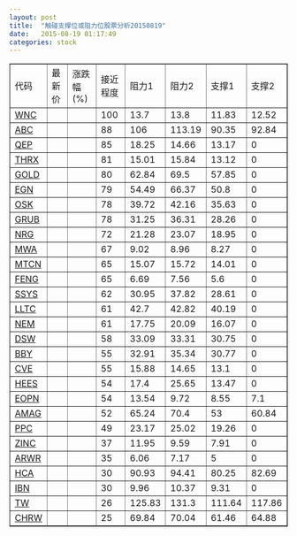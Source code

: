```yaml
---
layout: post
title:  "触碰支撑位或阻力位股票分析20150819"
date:   2015-08-19 01:17:49
categories: stock
---
```

<script type="text/javascript">
var stockList = []
stockList.push('gb_wnc');
stockList.push('gb_abc');
stockList.push('gb_qep');
stockList.push('gb_thrx');
stockList.push('gb_gold');
stockList.push('gb_egn');
stockList.push('gb_osk');
stockList.push('gb_grub');
stockList.push('gb_nrg');
stockList.push('gb_mwa');
stockList.push('gb_mtcn');
stockList.push('gb_feng');
stockList.push('gb_ssys');
stockList.push('gb_lltc');
stockList.push('gb_nem');
stockList.push('gb_dsw');
stockList.push('gb_bby');
stockList.push('gb_cve');
stockList.push('gb_hees');
stockList.push('gb_eopn');
stockList.push('gb_amag');
stockList.push('gb_ppc');
stockList.push('gb_zinc');
stockList.push('gb_arwr');
stockList.push('gb_hca');
stockList.push('gb_ibn');
stockList.push('gb_tw');
stockList.push('gb_chrw');
</script>
<table border="1">
 <tr>
 <td>代码</td>
 <td>最新价</td>
 <td>涨跌幅(%)</td>
 <td>接近程度</td>
 <td>阻力1</td>
 <td>阻力2</td>
 <td>支撑1</td>
 <td>支撑2</td>
</tr>
  <tr id="wnc" class="red">
  <td><a href="http://stock.finance.sina.com.cn/usstock/quotes/WNC.html" target="_blank">WNC</a></td><td></td><td></td><td>100</td><td>13.7</td><td>13.8</td><td>11.83</td><td>12.52</td></tr>
  <tr id="abc" class="red">
  <td><a href="http://stock.finance.sina.com.cn/usstock/quotes/ABC.html" target="_blank">ABC</a></td><td></td><td></td><td>88</td><td>106</td><td>113.19</td><td>90.35</td><td>92.84</td></tr>
  <tr id="qep" class="green">
  <td><a href="http://stock.finance.sina.com.cn/usstock/quotes/QEP.html" target="_blank">QEP</a></td><td></td><td></td><td>85</td><td>18.25</td><td>14.66</td><td>13.17</td><td>0</td></tr>
  <tr id="thrx" class="red">
  <td><a href="http://stock.finance.sina.com.cn/usstock/quotes/THRX.html" target="_blank">THRX</a></td><td></td><td></td><td>81</td><td>15.01</td><td>15.84</td><td>13.12</td><td>0</td></tr>
  <tr id="gold" class="red">
  <td><a href="http://stock.finance.sina.com.cn/usstock/quotes/GOLD.html" target="_blank">GOLD</a></td><td></td><td></td><td>80</td><td>62.84</td><td>69.5</td><td>57.85</td><td>0</td></tr>
  <tr id="egn" class="red">
  <td><a href="http://stock.finance.sina.com.cn/usstock/quotes/EGN.html" target="_blank">EGN</a></td><td></td><td></td><td>79</td><td>54.49</td><td>66.37</td><td>50.8</td><td>0</td></tr>
  <tr id="osk" class="red">
  <td><a href="http://stock.finance.sina.com.cn/usstock/quotes/OSK.html" target="_blank">OSK</a></td><td></td><td></td><td>78</td><td>39.72</td><td>42.16</td><td>35.63</td><td>0</td></tr>
  <tr id="grub" class="red">
  <td><a href="http://stock.finance.sina.com.cn/usstock/quotes/GRUB.html" target="_blank">GRUB</a></td><td></td><td></td><td>78</td><td>31.25</td><td>36.31</td><td>28.26</td><td>0</td></tr>
  <tr id="nrg" class="red">
  <td><a href="http://stock.finance.sina.com.cn/usstock/quotes/NRG.html" target="_blank">NRG</a></td><td></td><td></td><td>72</td><td>21.28</td><td>23.07</td><td>18.95</td><td>0</td></tr>
  <tr id="mwa" class="red">
  <td><a href="http://stock.finance.sina.com.cn/usstock/quotes/MWA.html" target="_blank">MWA</a></td><td></td><td></td><td>67</td><td>9.02</td><td>8.96</td><td>8.27</td><td>0</td></tr>
  <tr id="mtcn" class="green">
  <td><a href="http://stock.finance.sina.com.cn/usstock/quotes/MTCN.html" target="_blank">MTCN</a></td><td></td><td></td><td>65</td><td>15.07</td><td>15.72</td><td>14.01</td><td>0</td></tr>
  <tr id="feng" class="green">
  <td><a href="http://stock.finance.sina.com.cn/usstock/quotes/FENG.html" target="_blank">FENG</a></td><td></td><td></td><td>65</td><td>6.69</td><td>7.56</td><td>5.6</td><td>0</td></tr>
  <tr id="ssys" class="red">
  <td><a href="http://stock.finance.sina.com.cn/usstock/quotes/SSYS.html" target="_blank">SSYS</a></td><td></td><td></td><td>62</td><td>30.95</td><td>37.82</td><td>28.61</td><td>0</td></tr>
  <tr id="lltc" class="green">
  <td><a href="http://stock.finance.sina.com.cn/usstock/quotes/LLTC.html" target="_blank">LLTC</a></td><td></td><td></td><td>61</td><td>42.7</td><td>42.82</td><td>40.19</td><td>0</td></tr>
  <tr id="nem" class="red">
  <td><a href="http://stock.finance.sina.com.cn/usstock/quotes/NEM.html" target="_blank">NEM</a></td><td></td><td></td><td>61</td><td>17.75</td><td>20.09</td><td>16.07</td><td>0</td></tr>
  <tr id="dsw" class="red">
  <td><a href="http://stock.finance.sina.com.cn/usstock/quotes/DSW.html" target="_blank">DSW</a></td><td></td><td></td><td>58</td><td>33.09</td><td>33.31</td><td>30.75</td><td>0</td></tr>
  <tr id="bby" class="red">
  <td><a href="http://stock.finance.sina.com.cn/usstock/quotes/BBY.html" target="_blank">BBY</a></td><td></td><td></td><td>55</td><td>32.91</td><td>35.34</td><td>30.77</td><td>0</td></tr>
  <tr id="cve" class="green">
  <td><a href="http://stock.finance.sina.com.cn/usstock/quotes/CVE.html" target="_blank">CVE</a></td><td></td><td></td><td>55</td><td>15.88</td><td>14.65</td><td>13.1</td><td>0</td></tr>
  <tr id="hees" class="red">
  <td><a href="http://stock.finance.sina.com.cn/usstock/quotes/HEES.html" target="_blank">HEES</a></td><td></td><td></td><td>54</td><td>17.4</td><td>25.65</td><td>13.47</td><td>0</td></tr>
  <tr id="eopn" class="green">
  <td><a href="http://stock.finance.sina.com.cn/usstock/quotes/EOPN.html" target="_blank">EOPN</a></td><td></td><td></td><td>54</td><td>13.54</td><td>9.72</td><td>8.55</td><td>7.1</td></tr>
  <tr id="amag" class="red">
  <td><a href="http://stock.finance.sina.com.cn/usstock/quotes/AMAG.html" target="_blank">AMAG</a></td><td></td><td></td><td>52</td><td>65.24</td><td>70.4</td><td>53</td><td>60.84</td></tr>
  <tr id="ppc" class="red">
  <td><a href="http://stock.finance.sina.com.cn/usstock/quotes/PPC.html" target="_blank">PPC</a></td><td></td><td></td><td>49</td><td>23.17</td><td>25.02</td><td>19.26</td><td>0</td></tr>
  <tr id="zinc" class="green">
  <td><a href="http://stock.finance.sina.com.cn/usstock/quotes/ZINC.html" target="_blank">ZINC</a></td><td></td><td></td><td>37</td><td>11.95</td><td>9.59</td><td>7.91</td><td>0</td></tr>
  <tr id="arwr" class="red">
  <td><a href="http://stock.finance.sina.com.cn/usstock/quotes/ARWR.html" target="_blank">ARWR</a></td><td></td><td></td><td>35</td><td>6.06</td><td>7.17</td><td>5</td><td>0</td></tr>
  <tr id="hca" class="red">
  <td><a href="http://stock.finance.sina.com.cn/usstock/quotes/HCA.html" target="_blank">HCA</a></td><td></td><td></td><td>30</td><td>90.93</td><td>94.41</td><td>80.25</td><td>82.69</td></tr>
  <tr id="ibn" class="red">
  <td><a href="http://stock.finance.sina.com.cn/usstock/quotes/IBN.html" target="_blank">IBN</a></td><td></td><td></td><td>30</td><td>9.96</td><td>10.37</td><td>9.31</td><td>0</td></tr>
  <tr id="tw" class="green">
  <td><a href="http://stock.finance.sina.com.cn/usstock/quotes/TW.html" target="_blank">TW</a></td><td></td><td></td><td>26</td><td>125.83</td><td>131.3</td><td>111.64</td><td>117.86</td></tr>
  <tr id="chrw" class="red">
  <td><a href="http://stock.finance.sina.com.cn/usstock/quotes/CHRW.html" target="_blank">CHRW</a></td><td></td><td></td><td>25</td><td>69.84</td><td>70.04</td><td>61.46</td><td>64.88</td></tr>
</table>
